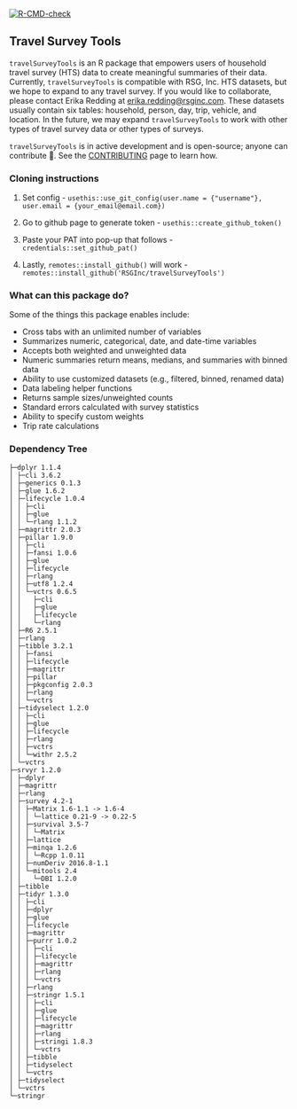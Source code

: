  <!-- badges: start -->
  
  [![R-CMD-check](https://github.com/RSGInc/travelSurveyTools/actions/workflows/R-CMD-check.yaml/badge.svg)](https://github.com/RSGInc/travelSurveyTools/actions/workflows/R-CMD-check.yaml)
  
  <!-- badges: end -->

## Travel Survey Tools
`travelSurveyTools` is an R package that empowers users of household travel survey (HTS) data to create meaningful summaries of their data. Currently, `travelSurveyTools` is compatible with RSG, Inc. HTS datasets, but we hope to expand to any travel survey. If you would like to collaborate, please contact Erika Redding at [erika.redding@rsginc.com](mailto:erika.redding@rsginc.com?subject=TravelSurveyTools). These datasets usually contain six tables: household, person, day, trip, vehicle, and location. In the future, we may expand `travelSurveyTools` to work with other types of travel survey data or other types of surveys.

`travelSurveyTools` is in active development and is open-source; anyone can contribute 🤝. See the [CONTRIBUTING](CONTRIBUTING.md) page to learn how.

### Cloning instructions

1. Set config - 
`usethis::use_git_config(user.name = {"username"}, user.email = {your_email@email.com})`

2. Go to github page to generate token - 
`usethis::create_github_token()`

3. Paste your PAT into pop-up that follows - 
`credentials::set_github_pat()`

4. Lastly, `remotes::install_github()` will work - 
`remotes::install_github('RSGInc/travelSurveyTools')`


### What can this package do?

Some of the things this package enables include:
* Cross tabs with an unlimited number of variables 
* Summarizes numeric, categorical, date, and date-time variables
* Accepts both weighted and unweighted data
* Numeric summaries return means, medians, and summaries with binned data
* Ability to use customized datasets (e.g., filtered, binned, renamed data)
* Data labeling helper functions
* Returns sample sizes/unweighted counts
* Standard errors calculated with survey statistics
* Ability to specify custom weights
* Trip rate calculations

### Dependency Tree
```
├─dplyr 1.1.4
│ ├─cli 3.6.2
│ ├─generics 0.1.3
│ ├─glue 1.6.2
│ ├─lifecycle 1.0.4
│ │ ├─cli
│ │ ├─glue
│ │ └─rlang 1.1.2
│ ├─magrittr 2.0.3
│ ├─pillar 1.9.0
│ │ ├─cli
│ │ ├─fansi 1.0.6
│ │ ├─glue
│ │ ├─lifecycle
│ │ ├─rlang
│ │ ├─utf8 1.2.4
│ │ └─vctrs 0.6.5
│ │   ├─cli
│ │   ├─glue
│ │   ├─lifecycle
│ │   └─rlang
│ ├─R6 2.5.1
│ ├─rlang
│ ├─tibble 3.2.1
│ │ ├─fansi
│ │ ├─lifecycle
│ │ ├─magrittr
│ │ ├─pillar
│ │ ├─pkgconfig 2.0.3
│ │ ├─rlang
│ │ └─vctrs
│ ├─tidyselect 1.2.0
│ │ ├─cli
│ │ ├─glue
│ │ ├─lifecycle
│ │ ├─rlang
│ │ ├─vctrs
│ │ └─withr 2.5.2
│ └─vctrs
├─srvyr 1.2.0
│ ├─dplyr
│ ├─magrittr
│ ├─rlang
│ ├─survey 4.2-1
│ │ ├─Matrix 1.6-1.1 -> 1.6-4
│ │ │ └─lattice 0.21-9 -> 0.22-5
│ │ ├─survival 3.5-7 
│ │ │ └─Matrix
│ │ ├─lattice
│ │ ├─minqa 1.2.6
│ │ │ └─Rcpp 1.0.11
│ │ ├─numDeriv 2016.8-1.1
│ │ └─mitools 2.4
│ │   └─DBI 1.2.0
│ ├─tibble
│ ├─tidyr 1.3.0
│ │ ├─cli
│ │ ├─dplyr
│ │ ├─glue
│ │ ├─lifecycle
│ │ ├─magrittr
│ │ ├─purrr 1.0.2
│ │ │ ├─cli
│ │ │ ├─lifecycle
│ │ │ ├─magrittr
│ │ │ ├─rlang
│ │ │ └─vctrs
│ │ ├─rlang
│ │ ├─stringr 1.5.1
│ │ │ ├─cli
│ │ │ ├─glue
│ │ │ ├─lifecycle
│ │ │ ├─magrittr
│ │ │ ├─rlang
│ │ │ ├─stringi 1.8.3
│ │ │ └─vctrs
│ │ ├─tibble
│ │ ├─tidyselect
│ │ └─vctrs
│ ├─tidyselect
│ └─vctrs
└─stringr
```
